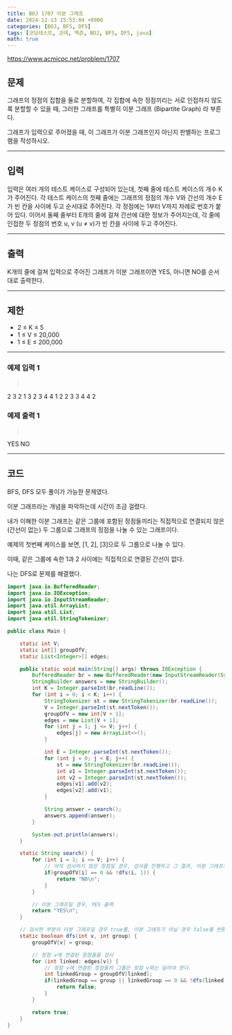```yaml
---
title: BOJ 1707 이분 그래프
date: 2024-12-13 15:53:04 +0900
categories: [BOJ, BFS, DFS]
tags: [코딩테스트, 코테, 백준, BOJ, BFS, DFS, java]
math: true
---
```


<https://www.acmicpc.net/problem/1707>

## 문제
그래프의 정점의 집합을 둘로 분할하여, 각 집합에 속한 정점끼리는 서로 인접하지 않도록 분할할 수 있을 때, 그러한 그래프를 특별히 이분 그래프 (Bipartite Graph) 라 부른다.

그래프가 입력으로 주어졌을 때, 이 그래프가 이분 그래프인지 아닌지 판별하는 프로그램을 작성하시오.

---
## 입력
입력은 여러 개의 테스트 케이스로 구성되어 있는데, 첫째 줄에 테스트 케이스의 개수 K가 주어진다. 각 테스트 케이스의 첫째 줄에는 그래프의 정점의 개수 V와 간선의 개수 E가 빈 칸을 사이에 두고 순서대로 주어진다. 각 정점에는 1부터 V까지 차례로 번호가 붙어 있다. 이어서 둘째 줄부터 E개의 줄에 걸쳐 간선에 대한 정보가 주어지는데, 각 줄에 인접한 두 정점의 번호 u, v (u ≠ v)가 빈 칸을 사이에 두고 주어진다.

---
## 출력
K개의 줄에 걸쳐 입력으로 주어진 그래프가 이분 그래프이면 YES, 아니면 NO를 순서대로 출력한다.

---
## 제한
- 2 ≤ K ≤ 5
- 1 ≤ V ≤ 20,000
- 1 ≤ E ≤ 200,000

---
### 예제 입력 1
> <pre>
2
3 2
1 3
2 3
4 4
1 2
2 3
3 4
4 2
> </pre>

### 예제 출력 1
> <pre>
YES
NO
> </pre>

---
## 코드

BFS, DFS 모두 풀이가 가능한 문제였다.

이분 그래프라는 개념을 파악하는데 시간이 조금 걸렸다.

내가 이해한 이분 그래프는 같은 그룹에 포함된 정점들끼리는 직접적으로 연결되지 않은 (간선이 없는) 두 그룹으로 그래프의 정점을 나눌 수 있는 그래프이다.

예제의 첫번째 케이스를 보면, [1, 2], [3]으로 두 그룹으로 나눌 수 있다.

이때, 같은 그룹에 속한 1과 2 사이에는 직접적으로 연결된 간선이 없다.

나는 DFS로 문제를 해결했다.

```java
import java.io.BufferedReader;
import java.io.IOException;
import java.io.InputStreamReader;
import java.util.ArrayList;
import java.util.List;
import java.util.StringTokenizer;

public class Main {

    static int V;
    static int[] groupOfV;
    static List<Integer>[] edges;

    public static void main(String[] args) throws IOException {
        BufferedReader br = new BufferedReader(new InputStreamReader(System.in));
        StringBuilder answers = new StringBuilder();
        int K = Integer.parseInt(br.readLine());
        for (int i = 0; i < K; i++) {
            StringTokenizer st = new StringTokenizer(br.readLine());
            V = Integer.parseInt(st.nextToken());
            groupOfV = new int[V + 1];
            edges = new List[V + 1];
            for (int j = 1; j <= V; j++) {
                edges[j] = new ArrayList<>();
            }

            int E = Integer.parseInt(st.nextToken());
            for (int j = 0; j < E; j++) {
                st = new StringTokenizer(br.readLine());
                int v1 = Integer.parseInt(st.nextToken());
                int v2 = Integer.parseInt(st.nextToken());
                edges[v1].add(v2);
                edges[v2].add(v1);
            }

            String answer = search();
            answers.append(answer);
        }

        System.out.println(answers);
    }

    static String search() {
        for (int i = 1; i <= V; i++) {
            // 아직 검사하지 않은 정점일 경우, 검사를 진행하고 그 결과, 이분 그래프가 아니면 NO 출력
            if(groupOfV[i] == 0 && !dfs(i, 1)) {
                return "NO\n";
            }
        }

        // 이분 그래프일 경우, YES 출력
        return "YES\n";
    }

    // 검사한 부분이 이분 그래프일 경우 true를, 이분 그래프가 아닐 경우 false를 반환
    static boolean dfs(int v, int group) {
        groupOfV[v] = group;

        // 정점 v에 연결된 정점들을 검사
        for (int linked: edges[v]) {
            // 정점 v에 연결된 정점들의 그룹은 정점 v와는 달라야 한다.
            int linkedGroup = groupOfV[linked];
            if(linkedGroup == group || linkedGroup == 0 && !dfs(linked, -group)) {
                return false;
            }
        }

        return true;
    }
}
```

